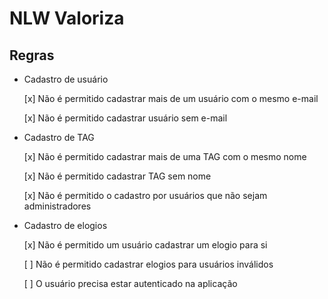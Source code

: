 # NLW Valoriza

## Regras

- Cadastro de usuário  

    [x] Não é permitido cadastrar mais de um usuário com o mesmo e-mail

    [x] Não é permitido cadastrar usuário sem e-mail

- Cadastro de TAG

    [x] Não é permitido cadastrar mais de uma TAG com o mesmo nome

    [x] Não é permitido cadastrar TAG sem nome

    [x] Não é permitido o cadastro por usuários que não sejam administradores

- Cadastro de elogios

    [x] Não é permitido um usuário cadastrar um elogio para si

    [ ] Não é permitido cadastrar elogios para usuários inválidos

    [ ] O usuário precisa estar autenticado na aplicação
